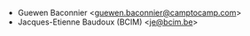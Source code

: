 - Guewen Baconnier \<guewen.baconnier@camptocamp.com\>
- Jacques-Etienne Baudoux (BCIM) \<je@bcim.be\>
